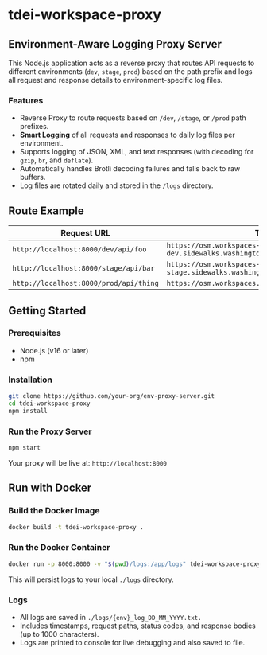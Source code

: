 # tdei-workspace-proxy


## Environment-Aware Logging Proxy Server

This Node.js application acts as a reverse proxy that routes API requests to different environments (`dev`, `stage`, `prod`) based on the path prefix and logs all request and response details to environment-specific log files.

### Features

- Reverse Proxy to route requests based on `/dev`, `/stage`, or `/prod` path prefixes.
- **Smart Logging** of all requests and responses to daily log files per environment.
- Supports logging of JSON, XML, and text responses (with decoding for `gzip`, `br`, and `deflate`).
- Automatically handles Brotli decoding failures and falls back to raw buffers.
- Log files are rotated daily and stored in the `/logs` directory.

## Route Example
| Request URL                            | Targeted Host                                                   |
| -------------------------------------- | --------------------------------------------------------------- |
| `http://localhost:8000/dev/api/foo`    | `https://osm.workspaces-dev.sidewalks.washington.edu/api/foo`   |
| `http://localhost:8000/stage/api/bar`  | `https://osm.workspaces-stage.sidewalks.washington.edu/api/bar` |
| `http://localhost:8000/prod/api/thing` | `https://osm.workspaces.sidewalks.washington.edu/api/thing`     |


## Getting Started

### Prerequisites
- Node.js (v16 or later)
- npm

### Installation

```bash
git clone https://github.com/your-org/env-proxy-server.git
cd tdei-workspace-proxy
npm install
```

### Run the Proxy Server
```bash
npm start
```
Your proxy will be live at: `http://localhost:8000`


## Run with Docker
### Build the Docker Image
```bash
docker build -t tdei-workspace-proxy .
```

### Run the Docker Container
```bash
docker run -p 8000:8000 -v "$(pwd)/logs:/app/logs" tdei-workspace-proxy
```
This will persist logs to your local `./logs` directory.

### Logs
- All logs are saved in `./logs/{env}_log_DD_MM_YYYY.txt.`
- Includes timestamps, request paths, status codes, and response bodies (up to 1000 characters).
- Logs are printed to console for live debugging and also saved to file.

